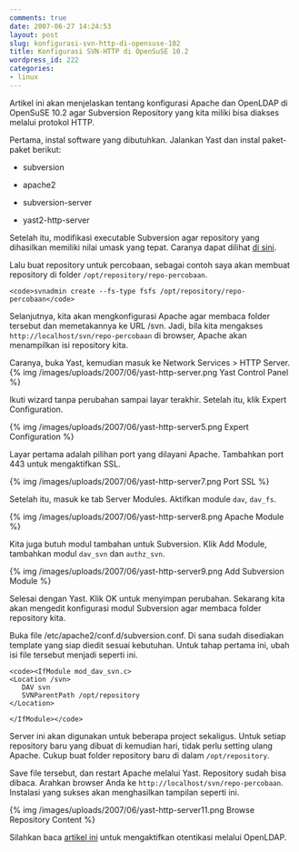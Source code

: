 ```yaml
---
comments: true
date: 2007-06-27 14:24:53
layout: post
slug: konfigurasi-svn-http-di-opensuse-102
title: Konfigurasi SVN-HTTP di OpenSuSE 10.2
wordpress_id: 222
categories:
- linux
---
```


Artikel ini akan menjelaskan tentang konfigurasi Apache dan OpenLDAP di OpenSuSE 10.2 agar Subversion Repository yang kita miliki bisa diakses melalui protokol HTTP. 



Pertama, instal software yang dibutuhkan. Jalankan Yast dan instal paket-paket berikut:



	
  * subversion

	
  * apache2

	
  * subversion-server

	
  * yast2-http-server




Setelah itu, modifikasi executable Subversion agar repository yang dihasilkan memiliki nilai umask yang tepat. Caranya dapat dilihat [di sini](http://endy.artivisi.com/blog/aplikasi/instalasi-subversion/). 

Lalu buat repository untuk percobaan, sebagai contoh saya akan membuat repository di folder `/opt/repository/repo-percobaan`. 


    
    <code>svnadmin create --fs-type fsfs /opt/repository/repo-percobaan</code>



Selanjutnya, kita akan mengkonfigurasi Apache agar membaca folder tersebut dan memetakannya ke URL /svn. Jadi, bila kita mengakses `http://localhost/svn/repo-percobaan` di browser, Apache akan menampilkan isi repository kita. 

Caranya, buka Yast, kemudian masuk ke Network Services > HTTP Server. 
{% img /images/uploads/2007/06/yast-http-server.png Yast Control Panel %}

Ikuti wizard tanpa perubahan sampai layar terakhir. Setelah itu, klik Expert Configuration. 

{% img /images/uploads/2007/06/yast-http-server5.png Expert Configuration %}

Layar pertama adalah pilihan port yang dilayani Apache. Tambahkan port 443 untuk mengaktifkan SSL. 

{% img /images/uploads/2007/06/yast-http-server7.png Port SSL %}

Setelah itu, masuk ke tab Server Modules. Aktifkan module `dav`, `dav_fs`. 

{% img /images/uploads/2007/06/yast-http-server8.png Apache Module %}

Kita juga butuh modul tambahan untuk Subversion. Klik Add Module, tambahkan modul `dav_svn` dan `authz_svn`. 

{% img /images/uploads/2007/06/yast-http-server9.png Add Subversion Module %}

Selesai dengan Yast. Klik OK untuk menyimpan perubahan. Sekarang kita akan mengedit konfigurasi modul Subversion agar membaca folder repository kita. 

Buka file /etc/apache2/conf.d/subversion.conf. Di sana sudah disediakan template yang siap diedit sesuai kebutuhan. Untuk tahap pertama ini, ubah isi file tersebut menjadi seperti ini. 


    
    <code><IfModule mod_dav_svn.c>
    <Location /svn>
       DAV svn
       SVNParentPath /opt/repository
    </Location>
    
    </IfModule></code>



Server ini akan digunakan untuk beberapa project sekaligus. Untuk setiap repository baru yang dibuat di kemudian hari, tidak perlu setting ulang Apache. Cukup buat folder repository baru di dalam `/opt/repository`. 

Save file tersebut, dan restart Apache melalui Yast. Repository sudah bisa dibaca. Arahkan browser Anda ke `http://localhost/svn/repo-percobaan`. Instalasi yang sukses akan menghasilkan tampilan seperti ini.

{% img /images/uploads/2007/06/yast-http-server11.png Browse Repository Content %}


Silahkan baca [artikel ini](http://endy.artivisi.com/blog/aplikasi/otentikasi-apache-menggunakan-ldap/) untuk mengaktifkan otentikasi melalui OpenLDAP. 

